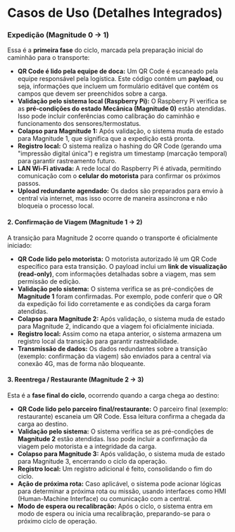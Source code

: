 # Casos de Uso (Detalhes Integrados)

### **Expedição (Magnitude 0 → 1)**

Essa é a **primeira fase** do ciclo, marcada pela preparação inicial do caminhão para o transporte:

* **QR Code é lido pela equipe de doca:** Um QR Code é escaneado pela equipe responsável pela logística. Este código contém um **payload**, ou seja, informações que incluem um formulário editável que contém os campos que devem ser preenchidos sobre a carga.
* **Validação pelo sistema local (Raspberry Pi):** O Raspberry Pi verifica se as **pré-condições do estado Mecânica (Magnitude 0)** estão atendidas. Isso pode incluir conferências como calibração do caminhão e funcionamento dos sensores/termostatus.
* **Colapso para Magnitude 1:** Após validação, o sistema muda de estado para Magnitude 1, que significa que a expedição está pronta.
* **Registro local:** O sistema realiza o hashing do QR Code (gerando uma "impressão digital única") e registra um timestamp (marcação temporal) para garantir rastreamento futuro.
* **LAN Wi-Fi ativada:** A rede local do Raspberry Pi é ativada, permitindo comunicação com o **celular do motorista** para confirmar os próximos passos.
* **Upload redundante agendado:** Os dados são preparados para envio à central via internet, mas isso ocorre de maneira assíncrona e não bloqueia o processo local.

#### **2. Confirmação de Viagem (Magnitude 1 → 2)**

A transição para Magnitude 2 ocorre quando o transporte é oficialmente iniciado:

* **QR Code lido pelo motorista:** O motorista autorizado lê um QR Code específico para esta transição. O payload inclui um **link de visualização (read-only)**, com informações detalhadas sobre a viagem, mas sem permissão de edição.
* **Validação pelo sistema:** O sistema verifica se as pré-condições de **Magnitude 1** foram confirmadas. Por exemplo, pode conferir que o QR da expedição foi lido corretamente e as condições da carga foram atendidas.
* **Colapso para Magnitude 2:** Após validação, o sistema muda de estado para Magnitude 2, indicando que a viagem foi oficialmente iniciada.
* **Registro local:** Assim como na etapa anterior, o sistema armazena um registro local da transição para garantir rastreabilidade.
* **Transmissão de dados:** Os dados redundantes sobre a transição (exemplo: confirmação da viagem) são enviados para a central via conexão 4G, mas de forma não bloqueante.

#### **3. Reentrega / Restaurante (Magnitude 2 → 3)**

Esta é a **fase final do ciclo**, ocorrendo quando a carga chega ao destino:

* **QR Code lido pelo parceiro final/restaurante:** O parceiro final (exemplo: restaurante) escaneia um QR Code. Essa leitura confirma a chegada da carga ao destino.
* **Validação pelo sistema:** O sistema verifica se as pré-condições de **Magnitude 2** estão atendidas. Isso pode incluir a confirmação da viagem pelo motorista e a integridade da carga.
* **Colapso para Magnitude 3:** Após validação, o sistema muda de estado para Magnitude 3, encerrando o ciclo da operação.
* **Registro local:** Um registro adicional é feito, consolidando o fim do ciclo.
* **Ação de próxima rota:** Caso aplicável, o sistema pode acionar lógicas para determinar a próxima rota ou missão, usando interfaces como HMI (Human-Machine Interface) ou comunicação com a central.
* **Modo de espera ou recalibração:** Após o ciclo, o sistema entra em modo de espera ou inicia uma recalibração, preparando-se para o próximo ciclo de operação.
